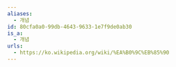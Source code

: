 ```yaml
---
aliases:
  - 개념
id: 80cfa0a0-99db-4643-9633-1e7f9de0ab30
is_a:
  - 개념
urls:
  - https://ko.wikipedia.org/wiki/%EA%B0%9C%EB%85%90
---
```

